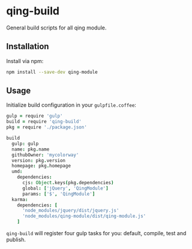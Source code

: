 # qing-build

General build scripts for all qing module.

## Installation

Install via npm:

```bash
npm install --save-dev qing-module
```

## Usage

Initialize build configuration in your `gulpfile.coffee`:

```coffee
gulp = require 'gulp'
build = require 'qing-build'
pkg = require './package.json'

build
  gulp: gulp
  name: pkg.name
  githubOwner: 'mycolorway'
  version: pkg.version
  homepage: pkg.homepage
  umd:
    dependencies:
      cjs: Object.keys(pkg.dependencies)
      global: ['jQuery', 'QingModule']
      params: ['$', 'QingModule']
  karma:
    dependencies: [
      'node_modules/jquery/dist/jquery.js'
      'node_modules/qing-module/dist/qing-module.js'
    ]
```

`qing-build` will register four gulp tasks for you: default, compile, test and publish.
